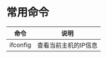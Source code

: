 # 常用命令

| 命令     | 说明                 |
|----------|----------------------|
| ifconfig | 查看当前主机的IP信息 |
